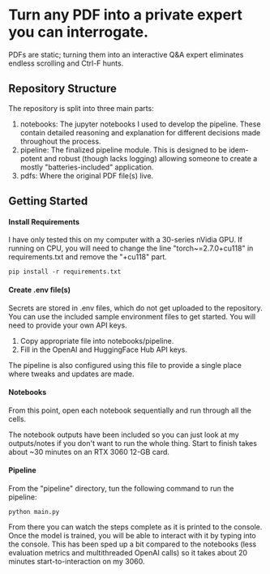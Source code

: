 # Turn any PDF into a private expert you can interrogate.
PDFs are static; turning them into an interactive Q&A expert eliminates endless scrolling and Ctrl-F hunts.

## Repository Structure
The repository is split into three main parts:
1) notebooks: The jupyter notebooks I used to develop the pipeline. These contain
detailed reasoning and explanation for different decisions made throughout the
process.
2) pipeline: The finalized pipeline module. This is designed to be idem-potent
and robust (though lacks logging) allowing someone to create a mostly "batteries-included"
application.
3) pdfs: Where the original PDF file(s) live.

## Getting Started
#### Install Requirements
I have only tested this on my computer with a 30-series nVidia GPU. If running on CPU,
you will need to change the line "torch~=2.7.0+cu118" in requirements.txt and remove
the "+cu118" part.
```shell
pip install -r requirements.txt
```

#### Create .env file(s)
Secrets are stored in .env files, which do not get uploaded to the repository.
You can use the included sample environment files to get started. You will need
to provide your own API keys.
1) Copy appropriate file into notebooks/pipeline.
2) Fill in the OpenAI and HuggingFace Hub API keys.

The pipeline is also configured using this file to provide a single place where 
tweaks and updates are made.

#### Notebooks
From this point, open each notebook sequentially and run through all the cells.

The notebook outputs have been included so you can just look at my outputs/notes
if you don't want to run the whole thing. Start to finish takes about ~30 minutes
on an RTX 3060 12-GB card.

#### Pipeline
From the "pipeline" directory, tun the following command to run the pipeline:
```shell
python main.py
```
From there you can watch the steps complete as it is printed to the console.
Once the model is trained, you will be able to interact with it by typing
into the console. This has been sped up a bit compared to the notebooks (less
evaluation metrics and multithreaded OpenAI calls) so it takes about 20 minutes
start-to-interaction on my 3060.
